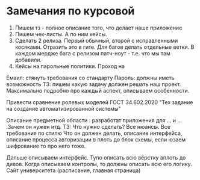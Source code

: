 # Замечания по курсовой

1. Пишем тз - полное описание того, что делает наше приложение
2. Пишем чек-листы. А по ним кейсы.
3. Сделать 2 релиза. Первый обычный, второй с исправленными косяками. Отразить это в гите. Для багов делать отдельные ветки. В каждом мердже бага с релизом патч-ноут - т.е. что мы там добавили.
4. Кейсы на парольные политики. Проход на

Емаил: стянуть требования со стандарту
Пароль: должны иметь возможность
ТЗ: пишем какую задачу должен решать наш проект. Максимально подробно про каждый аспект, описываем особенности.

Привести сравнение ролевых моделей
ГОСТ 34.602.2020 "Тех задание на создание автоматизированной системы"

Описание предметной области : разработат приложения для  ... и ... .Зачем он нужен итд. 
ТЗ: Что нужно сделать? Все нюансы. Все требования по стилю Что он должен делать, описание интерфейса, описание процесса авторизации в плоть до блок схемы, если юзаем шифрование то про него тоже.

Дальше описываем интерфейс. Тупо описать всю вёрстку вплоть до дивов. Когда описываем контролы, то должны описать всю его логику. Сайт университета (расписание, главная страница)
